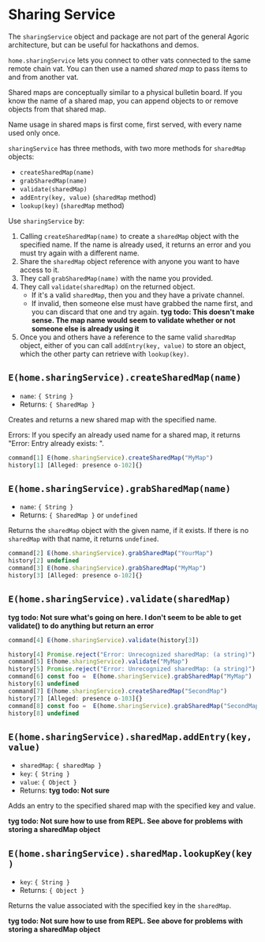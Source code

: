 # Sharing Service

The `sharingService` object  and package are not part of the general
Agoric architecture, but can be useful for hackathons and demos. 

`home.sharingService` lets you connect to other vats
connected to the same remote chain vat. You can then
use a named *shared map* to pass items to and from another vat.

Shared maps are conceptually similar to a physical bulletin
board. If you know the name of a shared map, you can
append objects to or remove objects from that shared map. 

Name usage in shared maps is first come, first served, with
every name used only once. 

`sharingService` has three methods, with two more methods for
`sharedMap` objects: 
- `createSharedMap(name)`
- `grabSharedMap(name)`
- `validate(sharedMap)`
- `addEntry(key, value)` (`sharedMap` method) 
- `lookup(key)` (`sharedMap` method)

Use `sharingService` by:
1. Calling `createSharedMap(name)` to create a `sharedMap` object with the
   specified name. If the name is already used, it returns an error and
   you must try again with a different name.
2. Share the `sharedMap` object reference with anyone you want to have
   access to it. 
3. They call `grabSharedMap(name)` with the name you provided.
4. They call `validate(sharedMap)` on the returned object. 
   - If it's a valid `sharedMap`, then you and they have a private channel. 
   - If invalid, then someone else must have grabbed the name first, and
     you can discard that one and try  again. **tyg todo: This doesn't
     make sense. The map name would seem to validate whether or not someone
     else is already using it**
5. Once you and others have a reference to the same valid `sharedMap`
   object, either of you can call `addEntry(key, value)` to store an
   object, which the other party can retrieve with `lookup(key)`. 

## `E(home.sharingService).createSharedMap(name)`
- `name`: `{ String }`
- Returns: `{ SharedMap }` 

Creates and returns a new shared map with the specified name. 

Errors: If you specify an already used name for a shared map, it
returns "Error: Entry already exists: <name>".

```js
command[1] E(home.sharingService).createSharedMap("MyMap")
history[1] [Alleged: presence o-102]{}
```

## `E(home.sharingService).grabSharedMap(name)`
- `name`: `{ String }`
- Returns: `{ SharedMap }` or `undefined`

Returns the `sharedMap` object with the given name, if it exists.
If there is no `sharedMap` with that name, it returns `undefined`.

```js
command[2] E(home.sharingService).grabSharedMap("YourMap")
history[2] undefined
command[3] E(home.sharingService).grabSharedMap("MyMap")
history[3] [Alleged: presence o-102]{}
```

## `E(home.sharingService).validate(sharedMap)`

**tyg todo: Not sure what's going on here. I don't seem to be able
to get validate() to do anything but return an error**
```js
command[4] E(home.sharingService).validate(history[3])

history[4] Promise.reject("Error: Unrecognized sharedMap: (a string)")
command[5] E(home.sharingService).validate("MyMap")
history[5] Promise.reject("Error: Unrecognized sharedMap: (a string)")
command[6] const foo =  E(home.sharingService).grabSharedMap("MyMap")
history[6] undefined
command[7] E(home.sharingService).createSharedMap("SecondMap")
history[7] [Alleged: presence o-103]{}
command[8] const foo =  E(home.sharingService).grabSharedMap("SecondMap")
history[8] undefined
```

## `E(home.sharingService).sharedMap.addEntry(key, value)`
- `sharedMap`: `{ sharedMap }`
- `key`: `{ String }`
- `value`: `{ Object }`
- Returns: **tyg todo: Not sure**

Adds an entry to the specified shared map with the specified key and value.

**tyg todo: Not sure how to use from REPL. See above for problems with
storing a sharedMap object**

## `E(home.sharingService).sharedMap.lookupKey(key)` 
- `key`: `{ String }`
- Returns: `{ Object }`

Returns the value associated with the specified key in the `sharedMap`.

**tyg todo: Not sure how to use from REPL. See above for problems with
storing a sharedMap object**


